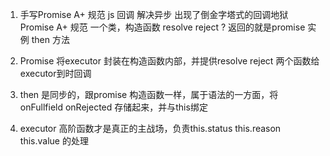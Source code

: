1. 手写Promise A+ 规范
  js 回调 解决异步 出现了倒金字塔式的回调地狱
  Promise A+ 规范
  一个类，构造函数 resolve reject ?
  返回的就是promise 实例 then 方法

  1. Promise 将executor 封装在构造函数内部，并提供resolve reject 两个函数给executor到时回调
  2. then 是同步的，跟promise 构造函数一样，属于语法的一方面，将onFullfield onRejected 存储起来，并与this绑定
  3. executor 高阶函数才是真正的主战场，负责this.status this.reason this.value 的处理